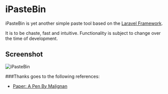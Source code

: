 # iPasteBin

iPasteBin is yet another simple paste tool based on the [Laravel Framework](https://laravel.com/).

It is to be chaste, fast and intuitive. Functionality is subject to change over the time of development.

## Screenshot
![iPasteBin](https://raw.githubusercontent.com/behnum/iPasteBin/master/resources/screenshots/ipastebin.png)

###Thanks goes to the following references:
  * [Paper: A Pen By Malignan](http://codepen.io/MarcMalignan/pen/QbaXGg)

